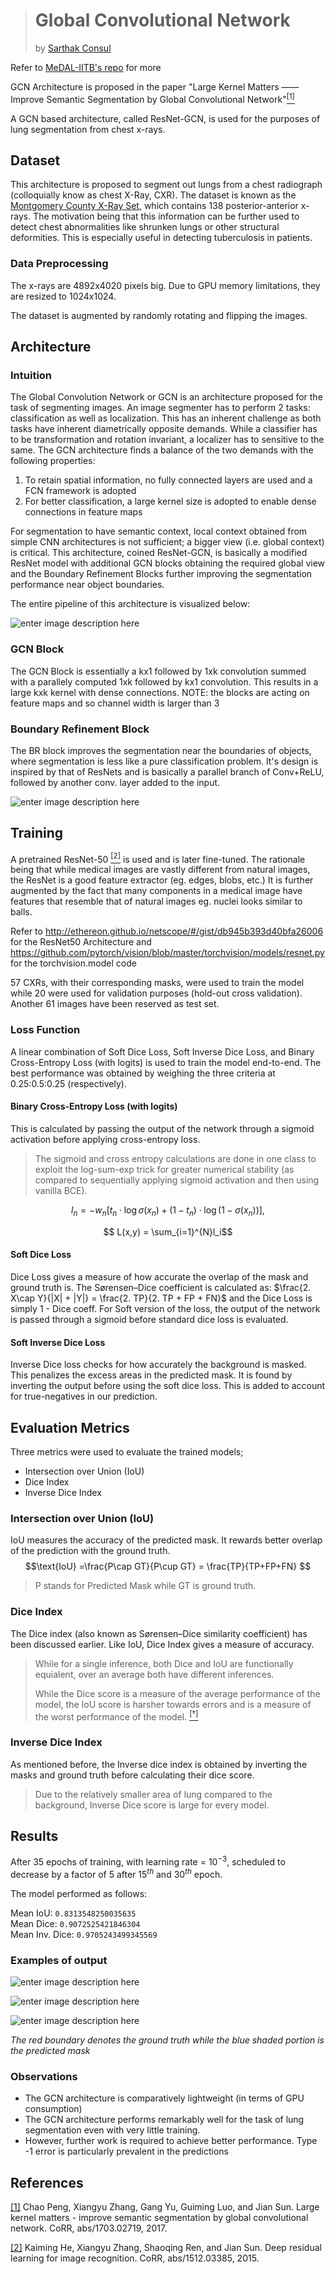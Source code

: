 


># Global Convolutional Network
>by [Sarthak Consul](https://github.com/SConsul)

Refer to [MeDAL-IITB's repo](https://github.com/MEDAL-IITB/Lung-Segmentation) for more

GCN Architecture is proposed in the paper "Large Kernel Matters ——
Improve Semantic Segmentation by Global Convolutional Network"[$^{[1]}$](https://arxiv.org/abs/1703.02719)

A GCN based architecture, called ResNet-GCN, is used for the purposes of lung segmentation from chest x-rays.

## Dataset
 
  This architecture is proposed to segment out lungs from a chest radiograph (colloquially know as chest X-Ray, CXR).  The dataset is known as the [Montgomery County X-Ray Set](https://ceb.nlm.nih.gov/repositories/tuberculosis-chest-x-ray-image-data-sets/), which contains 138 posterior-anterior x-rays. The motivation being that this information can be further used to detect chest abnormalities like shrunken lungs or other structural deformities. This is especially useful in detecting tuberculosis in patients.
  
### Data Preprocessing
The x-rays are 4892x4020 pixels big. Due to GPU memory limitations, they are resized to 1024x1024.

The dataset is augmented by randomly rotating and flipping the images.
 
## Architecture
 
### Intuition
 
The Global Convolution Network or GCN is an architecture proposed for the task of segmenting images. An image segmenter has to perform 2 tasks: classification as well as localization. This has an inherent challenge as both tasks have inherent diametrically opposite demands.
While a classifier has to be transformation and rotation invariant, a localizer has to sensitive to the same. The GCN architecture finds a balance of the two demands with the following properties:

 1. To retain spatial information, no fully connected layers are used and a FCN framework is adopted
 2. For better classification, a large kernel size is adopted to enable dense connections in feature maps
 
For segmentation to have semantic context, local context obtained from simple CNN architectures is not sufficient; a bigger view (i.e. global context) is critical. 
This architecture, coined ResNet-GCN, is basically a modified ResNet model with additional GCN blocks obtaining the required global view and the Boundary Refinement Blocks further improving the segmentation performance near object boundaries.

The entire pipeline of this architecture is visualized below: 

![enter image description here](https://lh3.googleusercontent.com/jma3XKGwaLnS4-0TYajAsD8gNYg0_uJ0W81Xj5ssOjub3DdEhkjxhrcUEAoTJEyZ6_l7VBCmPybM "ResNet-GCN Pipeline")
### GCN Block
  The GCN Block is essentially a kx1 followed by 1xk convolution summed with a parallely computed 1xk followed by kx1 convolution.  This results in a large kxk kernel with dense connections.
  NOTE: the blocks are acting on feature maps and so channel width is larger than 3
  
### Boundary Refinement Block 
  
  The BR block improves the segmentation near the boundaries of objects, where segmentation is less like a pure classification problem. It's design is inspired by that of ResNets and is basically a parallel branch of Conv+ReLU, followed by another conv. layer added to the input.
  
![enter image description here](https://lh3.googleusercontent.com/b-WoF5ESCbTOWeR1mvHd6LTd-I0HAZ1V2pFX1E1NnSnTZhPb_eDnHevCPnUwTCb3aH6ituCTFz-_ "GCN and BR Block") 

## Training 

A pretrained ResNet-50 [$^{[2]}$](https://arxiv.org/abs/1512.03385) is used and is later fine-tuned. The rationale being that while medical images are vastly different from natural images, the ResNet is a good feature extractor (eg. edges, blobs, etc.) It is further augmented by the fact that many components in a medical image have features that resemble that of natural images eg. nuclei looks similar to balls.
 
Refer to http://ethereon.github.io/netscope/#/gist/db945b393d40bfa26006 for the ResNet50 Architecture and https://github.com/pytorch/vision/blob/master/torchvision/models/resnet.py for the torchvision.model code

57 CXRs, with their corresponding masks, were used to train the model while 20 were used for validation purposes (hold-out cross validation). Another 61 images have been reserved as test set.

### Loss Function
 
A linear combination of Soft Dice Loss, Soft Inverse Dice Loss, and Binary Cross-Entropy Loss (with logits) is used to train the model end-to-end. The best performance was obtained by weighing the three criteria at 0.25:0.5:0.25 (respectively).

#### Binary Cross-Entropy Loss (with logits)

This is calculated by passing the output of the network through a sigmoid activation before applying cross-entropy loss.

> The sigmoid and cross entropy calculations  are done in one class to exploit the log-sum-exp trick for greater numerical stability (as compared to sequentially applying sigmoid activation and then using vanilla BCE).

$$l_n = - w_n \left[ t_n \cdot \log \sigma(x_n) + (1 - t_n) \cdot \log (1 - \sigma(x_n)) \right],$$

$$ L(x,y) = \sum_{i=1}^{N}l_i$$

#### Soft Dice Loss
 
Dice Loss gives a measure of how accurate the overlap of the mask and ground truth is.
The Sørensen–Dice coefficient is calculated as: $\frac{2. X\cap Y}{|X| + |Y|} = \frac{2. TP}{2. TP + FP + FN}$  and the Dice Loss is simply 1 - Dice coeff.
For Soft version of the loss, the output of the network is passed through a sigmoid before standard dice loss is evaluated.

 #### Soft Inverse Dice Loss

Inverse Dice loss checks for how accurately the background is masked. This penalizes the excess areas in the predicted mask. It is found by inverting the output before using the soft dice loss. This is added to account for true-negatives in our prediction.
  
 ## Evaluation Metrics
 
 Three metrics were used to evaluate the trained models;
  - Intersection over Union (IoU)
 - Dice Index
 - Inverse Dice Index

  ### Intersection over Union (IoU)
   
   IoU measures the accuracy of the predicted mask. It rewards better overlap of the prediction with the ground truth.
  $$\text{IoU} =\frac{P\cap GT}{P\cup GT} = \frac{TP}{TP+FP+FN} $$ 
	

> P stands for Predicted Mask while GT is ground truth.
   
   ### Dice Index
   The Dice index (also known as Sørensen–Dice similarity coefficient) has been discussed earlier. 
   Like IoU, Dice Index gives a measure of accuracy.
   > While for a single inference, both Dice and IoU are functionally equialent, over an average both have different inferences. 
   > 
   > While the Dice score is a measure of the average performance of the model, the IoU score is harsher towards errors and is a measure of the worst performance of the model. [$^{[\dagger]}$](https://stats.stackexchange.com/questions/273537/f1-dice-score-vs-iou)
  
   ### Inverse Dice Index
As mentioned before, the Inverse dice index is obtained by inverting the masks and ground truth before calculating their dice score. 
>Due to the relatively smaller area of lung compared to the background, Inverse Dice score is large for every model.

 ## Results 
After 35 epochs of training, with learning rate = $10^{-3}$, scheduled to decrease by a factor of 5 after $15^{th}$ and $30^{th}$ epoch.

The model performed as follows:

Mean IoU: `0.8313548250035635`  
Mean Dice: `0.9072525421846304`  
Mean Inv. Dice: `0.9705243499345569`

### Examples of output
![enter image description here](https://lh3.googleusercontent.com/vChrY5LOaR7n0tVGjbQf9jblP4a6i8dYtWtk0nsueBIrtMwRq9xKYP0VemoqeCS9dntLBVYxqMZl)

![enter image description here](https://lh3.googleusercontent.com/aLayT8QwUe_Rfu551P5-jFFQ1yjaoB5TD7k_FpPF0WANfy9dWYa4BJ8034Fkk5DjUIDCSYgoWJrH)

![enter image description here](https://lh3.googleusercontent.com/GJ8FzDAPUDGe2McEgglm0XSGZVFQVlX6e5KxHR9QfuTgXdVtvzYmlRayoj7t74opHhQ3Jx17iJ5-)

*The red boundary denotes the ground truth while the blue shaded portion is the predicted mask*


### Observations

- The GCN architecture is comparatively lightweight (in terms of GPU consumption)
 - The GCN architecture performs remarkably well for the task of lung segmentation even with very little training.
- However, further work is required to achieve better performance. Type -1 error is particularly prevalent in the predictions

## References
[[1]](https://arxiv.org/abs/1703.02719) Chao Peng, Xiangyu Zhang, Gang Yu, Guiming Luo, and Jian Sun. Large kernel matters - improve semantic segmentation by global convolutional network. CoRR, abs/1703.02719, 2017.

[[2]](https://arxiv.org/abs/1512.03385) Kaiming He, Xiangyu Zhang, Shaoqing Ren, and Jian Sun. Deep residual learning for image recognition. CoRR, abs/1512.03385, 2015.
